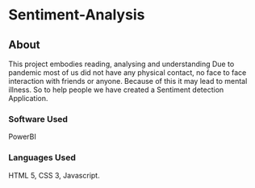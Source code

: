 # Sentiment-Analysis
<strong><h2>About</h2></strong>
This project embodies reading, analysing and understanding
Due to pandemic most of us did not have any physical contact, no face to face interaction with friends or anyone. Because of this it may lead to mental illness.
So to help people we have created a Sentiment detection Application.

<h3>Software Used</h3>
PowerBI

<h3>Languages Used</h3>
HTML 5, CSS 3, Javascript.
